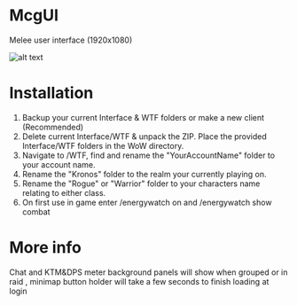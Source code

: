 # McgUI
Melee user interface (1920x1080)

![alt text](https://i.imgur.com/lOo3BM2.jpg)

# Installation
1. Backup your current Interface & WTF folders or make a new client (Recommended)
2. Delete current Interface/WTF & unpack the ZIP. Place the provided Interface/WTF folders in the WoW directory.
3. Navigate to /WTF, find and rename the "YourAccountName" folder to your account name.
4. Rename the "Kronos" folder to the realm your currently playing on.
5. Rename the "Rogue" or "Warrior" folder to your characters name relating to either class.
6. On first use in game enter /energywatch on and /energywatch show combat

# More info
Chat and KTM&DPS meter background panels will show when grouped or in raid , minimap button holder will take a few seconds to finish loading at login
